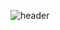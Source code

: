 ![header](https://capsule-render.vercel.app/api?type=venom&text=mythofsummer&animation=blink&color=gradient)
